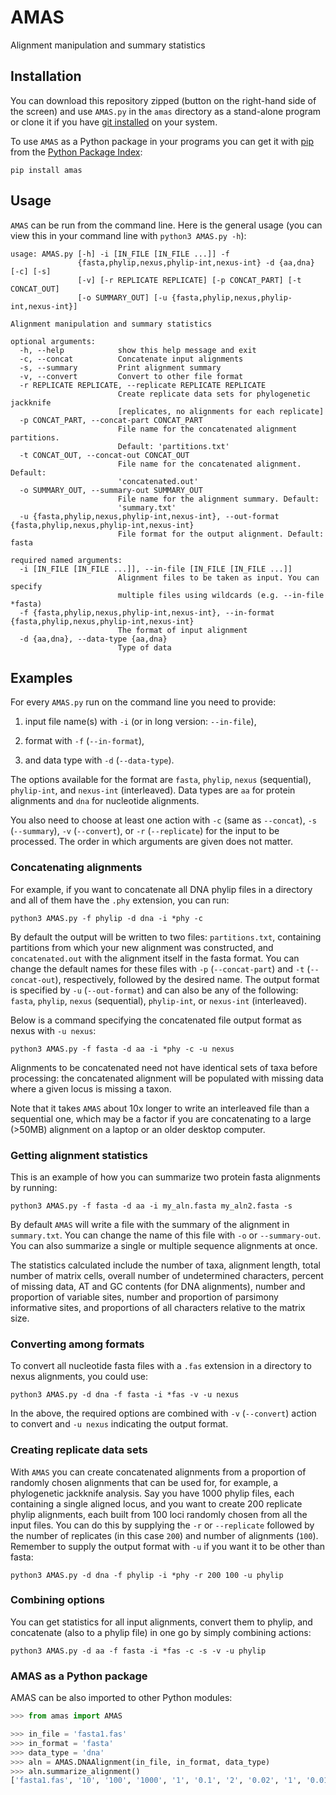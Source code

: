 # AMAS
Alignment manipulation and summary statistics

## Installation

You can download this repository zipped (button on the right-hand side of the screen) and use `AMAS.py` in the `amas` directory as a stand-alone program or clone it if you have [git installed](http://git-scm.com/book/en/v2/Getting-Started-Installing-Git) on your system.

To use `AMAS` as a Python package in your programs you can get it with [pip](https://pip.pypa.io/en/latest/installing.html) from the [Python Package Index](https://pypi.python.org/pypi/amas/):
```shell
pip install amas
```

## Usage
`AMAS` can be run from the command line. Here is the general usage (you can view this in your command line with `python3 AMAS.py -h`):

```
usage: AMAS.py [-h] -i [IN_FILE [IN_FILE ...]] -f
               {fasta,phylip,nexus,phylip-int,nexus-int} -d {aa,dna} [-c] [-s]
               [-v] [-r REPLICATE REPLICATE] [-p CONCAT_PART] [-t CONCAT_OUT]
               [-o SUMMARY_OUT] [-u {fasta,phylip,nexus,phylip-int,nexus-int}]

Alignment manipulation and summary statistics

optional arguments:
  -h, --help            show this help message and exit
  -c, --concat          Concatenate input alignments
  -s, --summary         Print alignment summary
  -v, --convert         Convert to other file format
  -r REPLICATE REPLICATE, --replicate REPLICATE REPLICATE
                        Create replicate data sets for phylogenetic jackknife
                        [replicates, no alignments for each replicate]
  -p CONCAT_PART, --concat-part CONCAT_PART
                        File name for the concatenated alignment partitions.
                        Default: 'partitions.txt'
  -t CONCAT_OUT, --concat-out CONCAT_OUT
                        File name for the concatenated alignment. Default:
                        'concatenated.out'
  -o SUMMARY_OUT, --summary-out SUMMARY_OUT
                        File name for the alignment summary. Default:
                        'summary.txt'
  -u {fasta,phylip,nexus,phylip-int,nexus-int}, --out-format {fasta,phylip,nexus,phylip-int,nexus-int}
                        File format for the output alignment. Default: fasta

required named arguments:
  -i [IN_FILE [IN_FILE ...]], --in-file [IN_FILE [IN_FILE ...]]
                        Alignment files to be taken as input. You can specify
                        multiple files using wildcards (e.g. --in-file *fasta)
  -f {fasta,phylip,nexus,phylip-int,nexus-int}, --in-format {fasta,phylip,nexus,phylip-int,nexus-int}
                        The format of input alignment
  -d {aa,dna}, --data-type {aa,dna}
                        Type of data
```

## Examples
For every `AMAS.py` run on the command line you need to provide:

1) input file name(s) with `-i` (or in long version: `--in-file`),

2) format with `-f` (`--in-format`),

3) and data type with `-d` (`--data-type`). 

The options available for the format are `fasta`, `phylip`, `nexus` (sequential), `phylip-int`, and `nexus-int` (interleaved). Data types are `aa` for protein alignments and `dna` for nucleotide alignments. 

You also need to choose at least one action with `-c` (same as `--concat`), `-s` (`--summary`), `-v` (`--convert`), or `-r` (`--replicate`) for the input to be processed. The order in which arguments are given does not matter.

### Concatenating alignments
For example, if you want to concatenate all DNA phylip files in a directory and all of them have the `.phy` extension, you can run:
```
python3 AMAS.py -f phylip -d dna -i *phy -c
```
By default the output will be written to two files: `partitions.txt`, containing partitions from which your new alignment was constructed, and `concatenated.out` with the alignment itself in the fasta format. You can change the default names for these files with `-p` (`--concat-part`) and `-t` (`--concat-out`), respectively, followed by the desired name. The output format is specified by `-u` (`--out-format`) and can also be any of the following: `fasta`, `phylip`, `nexus` (sequential), `phylip-int`, or `nexus-int` (interleaved).

Below is a command specifying the concatenated file output format as nexus with `-u nexus`:
```
python3 AMAS.py -f fasta -d aa -i *phy -c -u nexus
```
Alignments to be concatenated need not have identical sets of taxa before processing: the concatenated alignment will be populated with missing data where a given locus is missing a taxon.

Note that it takes `AMAS` about 10x longer to write an interleaved file than a sequential one, which may be a factor if you are concatenating to a large (>50MB) alignment on a laptop or an older desktop computer.

### Getting alignment statistics
This is an example of how you can summarize two protein fasta alignments by running:
```
python3 AMAS.py -f fasta -d aa -i my_aln.fasta my_aln2.fasta -s
```
By default `AMAS` will write a file with the summary of the alignment in `summary.txt`. You can change the name of this file with `-o` or `--summary-out`. You can also summarize a single or multiple sequence alignments at once. 

The statistics calculated include the number of taxa, alignment length, total number of matrix cells, overall number of undetermined characters, percent of missing data, AT and GC contents (for DNA alignments), number and proportion of variable sites, number and proportion of parsimony informative sites, and proportions of all characters relative to the matrix size.

### Converting among formats
To convert all nucleotide fasta files with a `.fas` extension in a directory to nexus alignments, you could use:
```
python3 AMAS.py -d dna -f fasta -i *fas -v -u nexus
```
In the above, the required options are combined with `-v` (`--convert`) action to convert and `-u nexus` indicating the output format.

### Creating replicate data sets
With `AMAS` you can create concatenated alignments from a proportion of randomly chosen alignments that can be used for, for example, a phylogenetic jackknife analysis. Say you have 1000 phylip files, each containing a single aligned locus, and you want to create 200 replicate phylip alignments, each built from 100 loci randomly chosen from all the input files. You can do this by supplying the `-r` or `--replicate` followed by the number of replicates (in this case `200`) and number of alignments (`100`). Remember to supply the output format with `-u` if you want it to be other than fasta:
```
python3 AMAS.py -d dna -f phylip -i *phy -r 200 100 -u phylip
```
### Combining options
You can get statistics for all input alignments, convert them to phylip, and concatenate (also to a phylip file) in one go by simply combining actions:
```
python3 AMAS.py -d aa -f fasta -i *fas -c -s -v -u phylip
```
### AMAS as a Python package
AMAS can be also imported to other Python modules:

```python
>>> from amas import AMAS

>>> in_file = 'fasta1.fas'
>>> in_format = 'fasta'
>>> data_type = 'dna'
>>> aln = AMAS.DNAAlignment(in_file, in_format, data_type)
>>> aln.summarize_alignment()
['fasta1.fas', '10', '100', '1000', '1', '0.1', '2', '0.02', '1', '0.01']
```
